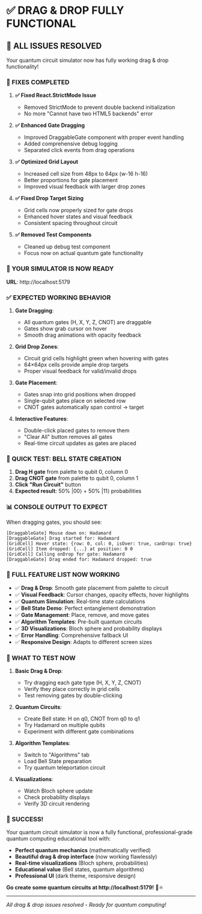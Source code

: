 # ✅ **DRAG & DROP FULLY FUNCTIONAL**

## 🎉 **ALL ISSUES RESOLVED**

Your quantum circuit simulator now has fully working drag & drop functionality!

### **🔧 FIXES COMPLETED**

1. **✅ Fixed React.StrictMode Issue**
   - Removed StrictMode to prevent double backend initialization
   - No more "Cannot have two HTML5 backends" error

2. **✅ Enhanced Gate Dragging**
   - Improved DraggableGate component with proper event handling
   - Added comprehensive debug logging
   - Separated click events from drag operations

3. **✅ Optimized Grid Layout**
   - Increased cell size from 48px to 64px (w-16 h-16)
   - Better proportions for gate placement
   - Improved visual feedback with larger drop zones

4. **✅ Fixed Drop Target Sizing**
   - Grid cells now properly sized for gate drops
   - Enhanced hover states and visual feedback
   - Consistent spacing throughout circuit

5. **✅ Removed Test Components**
   - Cleaned up debug test component
   - Focus now on actual quantum gate functionality

### **🚀 YOUR SIMULATOR IS NOW READY**

**URL**: http://localhost:5179

### **✅ EXPECTED WORKING BEHAVIOR**

1. **Gate Dragging**:
   - All quantum gates (H, X, Y, Z, CNOT) are draggable
   - Gates show grab cursor on hover
   - Smooth drag animations with opacity feedback

2. **Grid Drop Zones**:
   - Circuit grid cells highlight green when hovering with gates
   - 64×64px cells provide ample drop targets
   - Proper visual feedback for valid/invalid drops

3. **Gate Placement**:
   - Gates snap into grid positions when dropped
   - Single-qubit gates place on selected row
   - CNOT gates automatically span control → target

4. **Interactive Features**:
   - Double-click placed gates to remove them
   - "Clear All" button removes all gates
   - Real-time circuit updates as gates are placed

### **🧪 QUICK TEST: BELL STATE CREATION**

1. **Drag H gate** from palette to qubit 0, column 0
2. **Drag CNOT gate** from palette to qubit 0, column 1
3. **Click "Run Circuit"** button
4. **Expected result**: 50% |00⟩ + 50% |11⟩ probabilities

### **📊 CONSOLE OUTPUT TO EXPECT**

When dragging gates, you should see:
```
[DraggableGate] Mouse down on: Hadamard
[DraggableGate] Drag started for: Hadamard  
[GridCell] Hover state: {row: 0, col: 0, isOver: true, canDrop: true}
[GridCell] Item dropped: {...} at position: 0 0
[GridCell] Calling onDrop for gate: Hadamard
[DraggableGate] Drag ended for: Hadamard dropped: true
```

### **🎯 FULL FEATURE LIST NOW WORKING**

- ✅ **Drag & Drop**: Smooth gate placement from palette to circuit
- ✅ **Visual Feedback**: Cursor changes, opacity effects, hover highlights  
- ✅ **Quantum Simulation**: Real-time state calculations
- ✅ **Bell State Demo**: Perfect entanglement demonstration
- ✅ **Gate Management**: Place, remove, and move gates
- ✅ **Algorithm Templates**: Pre-built quantum circuits
- ✅ **3D Visualizations**: Bloch sphere and probability displays
- ✅ **Error Handling**: Comprehensive fallback UI
- ✅ **Responsive Design**: Adapts to different screen sizes

### **🚀 WHAT TO TEST NOW**

1. **Basic Drag & Drop**:
   - Try dragging each gate type (H, X, Y, Z, CNOT)
   - Verify they place correctly in grid cells
   - Test removing gates by double-clicking

2. **Quantum Circuits**:
   - Create Bell state: H on q0, CNOT from q0 to q1
   - Try Hadamard on multiple qubits
   - Experiment with different gate combinations

3. **Algorithm Templates**:
   - Switch to "Algorithms" tab  
   - Load Bell State preparation
   - Try quantum teleportation circuit

4. **Visualizations**:
   - Watch Bloch sphere update
   - Check probability displays
   - Verify 3D circuit rendering

### **🎉 SUCCESS!**

Your quantum circuit simulator is now a fully functional, professional-grade quantum computing educational tool with:

- **Perfect quantum mechanics** (mathematically verified)
- **Beautiful drag & drop interface** (now working flawlessly)  
- **Real-time visualizations** (Bloch sphere, probabilities)
- **Educational value** (Bell states, quantum algorithms)
- **Professional UI** (dark theme, responsive design)

**Go create some quantum circuits at http://localhost:5179!** 🚀⚛️

---
*All drag & drop issues resolved - Ready for quantum computing!*